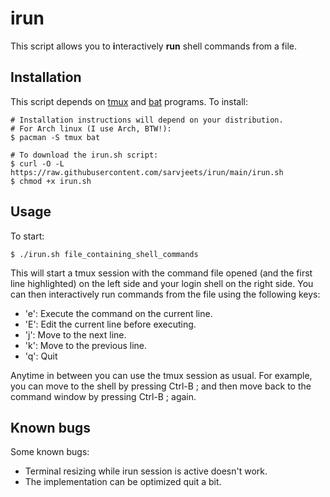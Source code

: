 # irun

This script allows you to **i**nteractively **run** shell commands from a file.

## Installation
This script depends on [tmux](https://github.com/tmux/tmux) and
[bat](https://github.com/sharkdp/bat) programs. To install:

```shell
# Installation instructions will depend on your distribution.
# For Arch linux (I use Arch, BTW!):
$ pacman -S tmux bat

# To download the irun.sh script:
$ curl -O -L https://raw.githubusercontent.com/sarvjeets/irun/main/irun.sh
$ chmod +x irun.sh
```
## Usage
To start:

```script
$ ./irun.sh file_containing_shell_commands
```

This will start a tmux session with the command file opened (and the first line
highlighted) on the left side and your login shell on the right side.
You can then interactively run commands from the file using the following
keys:

- 'e': Execute the command on the current line.
- 'E': Edit the current line before executing.
- 'j': Move to the next line.
- 'k': Move to the previous line.
- 'q': Quit

Anytime in between you can use the tmux session as usual. For example,
you can move to the shell by pressing Ctrl-B ; and then move back to the
command window by pressing Ctrl-B ; again.

## Known bugs

Some known bugs:

- Terminal resizing while irun session is active doesn't work.
- The implementation can be optimized quit a bit.
